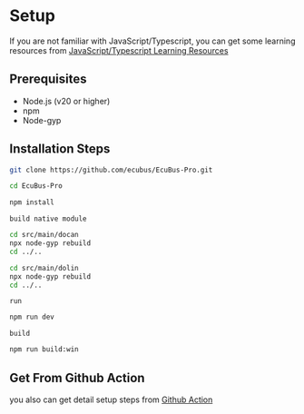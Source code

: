 # Setup

If you are not familiar with JavaScript/Typescript,
you can get some learning resources from [JavaScript/Typescript Learning Resources](./jslearn.md)

## Prerequisites

- Node.js (v20 or higher)
- npm
- Node-gyp

## Installation Steps

```bash
git clone https://github.com/ecubus/EcuBus-Pro.git
```

```bash
cd EcuBus-Pro
```

```bash
npm install
```

`build native module`
```bash
cd src/main/docan
npx node-gyp rebuild
cd ../..

cd src/main/dolin
npx node-gyp rebuild
cd ../.. 
```

`run`

```bash
npm run dev
```

`build`

```bash
npm run build:win
```


## Get From Github Action

you also can get detail setup steps from [Github Action](https://github.com/ecubus/EcuBus-Pro/tree/master/.github/workflows)